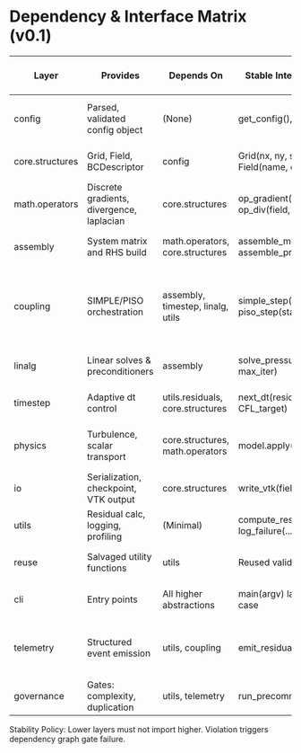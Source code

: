 # Dependency & Interface Matrix (v0.1)

Layer | Provides | Depends On | Stable Interfaces (Contracts) | Anti-Patterns to Avoid
----- | -------- | ---------- | ----------------------------- | ----------------------
config | Parsed, validated config object | (None) | get_config(), schema version | Business logic in config parsing
core.structures | Grid, Field, BCDescriptor | config | Grid(nx, ny, spacing), Field(name, data, centering) | Coupling logic in structures
math.operators | Discrete gradients, divergence, laplacian | core.structures | op_gradient(field, grid), op_div(field, grid) | Direct file IO, global state
assembly | System matrix and RHS build | math.operators, core.structures | assemble_momentum(...), assemble_pressure(...) | Embedding solver steps inline
coupling | SIMPLE/PISO orchestration | assembly, timestep, linalg, utils | simple_step(state), piso_step(state) | Holding long-lived mutable solver state across runs
linalg | Linear solves & preconditioners | assembly | solve_pressure(A, b, tol, max_iter) | Coupling back-calls (circular)
timestep | Adaptive dt control | utils.residuals, core.structures | next_dt(residuals, prev_dt, CFL_target) | Accessing raw matrix internals
physics | Turbulence, scalar transport | core.structures, math.operators | model.apply(state) | Mutating unrelated fields silently
io | Serialization, checkpoint, VTK output | core.structures | write_vtk(fields, grid, path) | Encoding solver logic
utils | Residual calc, logging, profiling | (Minimal) | compute_residual(state), log_failure(...) | Hidden numerical ops
reuse | Salvaged utility functions | utils | Reused validated abstractions | Divergent copies of same logic
cli | Entry points | All higher abstractions | main(argv) launching configured case | Deep algorithm code
telemetry | Structured event emission | utils, coupling | emit_residual(record) | Format drift without version bump
governance | Gates: complexity, duplication | utils, telemetry | run_precommit_checks(changes) | Silent auto-fixes

Stability Policy: Lower layers must not import higher. Violation triggers dependency graph gate failure.
